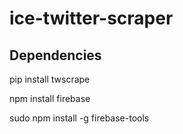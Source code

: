 # ice-twitter-scraper

## Dependencies

pip install twscrape

npm install firebase

sudo npm install -g firebase-tools
